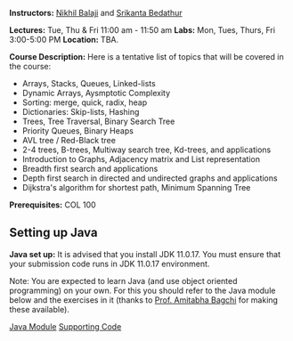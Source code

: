 
**Instructors:** [Nikhil Balaji](https://sites.google.com/view/nikhilbalaji/) and [Srikanta Bedathur](https://www.cse.iitd.ac.in/~srikanta/)


**Lectures:** Tue, Thu & Fri 11:00 am - 11:50 am
**Labs:** Mon, Tues, Thurs, Fri   3:00-5:00 PM 
**Location:** TBA. 



**Course Description:** Here is a tentative list of topics that will be covered in the course:

- Arrays, Stacks, Queues, Linked-lists
- Dynamic Arrays, Aysmptotic Complexity
- Sorting: merge, quick, radix, heap
- Dictionaries: Skip-lists, Hashing
- Trees, Tree Traversal, Binary Search Tree
- Priority Queues, Binary Heaps
- AVL tree / Red-Black tree
- 2-4 trees, B-trees, Multiway search tree, Kd-trees, and applications
- Introduction to Graphs, Adjacency matrix and List representation
- Breadth first search and applications
- Depth first search in directed and undirected graphs and applications
- Dijkstra's algorithm for shortest path, Minimum Spanning Tree



**Prerequisites:** COL 100

## Setting up Java

**Java set up:** It is advised that you install JDK 11.0.17. You must ensure that your submission code runs in JDK 11.0.17 environment.

Note: You are expected to learn Java (and use object oriented programming) on your own. For this you should refer to the Java module below and the exercises in it (thanks to [Prof. Amitabha Bagchi](https://www.cse.iitd.ac.in/~bagchi/) for making these available).

[Java Module](http://www.cse.iitd.ac.in/~bagchi/courses/supplements/JavaLabModule2018.pdf)
[Supporting Code](http://www.cse.iitd.ac.in/~bagchi/courses/supplements/JavaLabModuleCode2018.zip)

